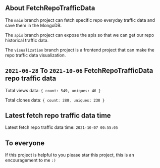 ## About FetchRepoTrafficData

The `main` branch project can fetch specific repo everyday traffic data and save them in the MongoDB.

The `apis` branch project can expose the apis so that we can get our repo historical traffic data.

The `visualization` branch project is a frontend project that can make the repo traffic data visualization.

## `2021-06-28` To `2021-10-06` FetchRepoTrafficData repo traffic data

Total views data: `{ count: 549, uniques: 40 }`

Total clones data: `{ count: 280, uniques: 230 }`

## Latest fetch repo traffic data time

Latest fetch repo traffic data time: `2021-10-07 00:55:05`

## To everyone

If this project is helpful to you please star this project, this is an encouragement to me `:)`



